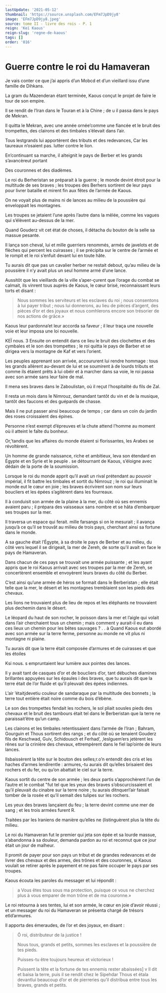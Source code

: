 ```yaml
---
lastUpdate: '2021-05-12'
thumbnail: 'https://source.unsplash.com/EFm7JpD9jy8'
image: 'EFm7JpD9jy8.jpeg'
source: tome II - livre des rois - P. 1
reign: 'Keï Kaous'
reign-slug: 'regne-de-kaous'
tags: []
order: '016'
---
```


# Guerre contre le roi du Hamaveran

Je vais conter ce que j’ai appris d’un Mobcd et d’un vieillard issu d’une famille de Dihkans.

La gram du Mazenderan étant terminée, Kaous conçut le projet de faire le tour de son empire.

Il se rendit de l’Iran dans le Touran et à la Chine ; de u il passa dans le pays de Mekran.

Il quitta le Mekran, avec une année ornée’comme une fiancée et le bruit des trompettes, des clairons et des timbales s’élevait dans l’air.

Tous lestgrands lui apportèrent des tributs et des redevances, Car les taureaux n’osaient pas. lutter contre le lion.

En’continuant sa marche, il alteignit le pays de Berber et les grands s’avancèreut portant

Des couronnes et des diadèmes.

Le roi du Berheristan se préparait à la guerre ; le monde devint étroit pour la multitude de ses braves ; les troupes des Berhers sortirent de leur pays pour livrer bataille et mirent fin aux fêtes de l’armée de Kaous.

On ne voyait plus de mains ni de lances au milieu de la poussière qui enveloppait les montagnes.

Les troupes se jetaient l’une après l’autre dans la mêlée, comme les vagues qui s’élèvent au-dessus de la mer.

Quand Gouderz vit cet état de choses, il détacha du bouton de la selle sa massue pesante.

Il lança son cheval, lui et mille guerriers renommés, armés de javelots et de flèches qui percent les cuirasses ; il se précipita sur le centre de l’armée et le rompit et le roi s’enfuit devant lui en toute hâte.

Tu aurais dit que pas un cavalier herber ne restait debout, qu’au milieu de la poussière il n’y avait plus un seul homme armé d’une lance.

Aussitôt que les vieillards de la ville s’aper-çurent que l’orage du combat se calmait, ils vinrent tous auprès de Kaous, le cœur brisé, reconnaissant leurs torts et disant :

> Nous sommes les serviteurs et les esclaves du roi ; nous consentons à lui payer tribut ; nous lui donnerons, au lieu de pièces d’argent, des pièces d’or et des joyaux et nous comhlerons encore son trésorier de nos actions de grâce.»

Kaous leur pardonna’et leur accorda sa faveur ; il leur traça une nouvelle voie et leur imposa une loi nouvelle.

KEÏ nous. 3 Ensuite on entendit dans ce lieu le bruit des clochettes et des cymbales et le son des trompettes ; le roi quitta le pays de Barber et se dirigea vers la montagne de Kaf et vers l’orient.

Les peuples apprenant son arrivée, accoururent lui rendre hommage : tous les grands allèrent au-devant de lui et se soumirent à de lourds tributs et comme ils étaient prêts à lui obéir et à marcher dans sa voie, le roi passa avec son armée sans leur faire de mal.

Il mena ses braves dans le Zaboulistan, où il reçut l’hospitalité du fils de Zal.

Il resta un mois dans le Nimrouz, demandant tantôt du vin et de la musique, tantôt des faucons et des guépards de chasse.

Mais il ne put passer ainsi beaucoup de temps ; car dans un coin du jardin des roses croissaient des épines.

Personne n’est exempt d’épreuves et la chute attend l’homme au moment où il atteint le faîte du bonheur.

Or,’tandis que les affaires du monde étaient si florissantes, les Arabes se révoltèrent.

Un homme de grande naissance, riche et ambitieux, leva son étendard en Égypte et en Syrie et le peuple .
se détournant de Kaous, s’éloigne avec dédain de la porte de la soumission.

Lorsque le roi du monde apprit qu’il avait un rival prétendant au pouvoir impérial, il fit battre les timbales et sortit du Nimrouz ; le roi qui illuminait le monde eut le cœur en joie ; les braves écrivirent son nom sur leurs boucliers et les épées s’agitèrent dans les fourreaux.

Il 
à
conduisit son armée de la plaine à la mer, du côté où ses ennemis avaient paru ; il prépara des vaisseaux sans nombre et se hâta d’embarquer ses troupes sur la mer.

Il traversa un espace qui ferait. mille farsangs si on le mesurait ; il avança jusqu’à ce qu’il se trouvât au milieu de trois pays, cherchant ainsi sa fortune dans le monde.

A sa gauche était l’Égypte, à sa droite le pays de Berber et au milieu, du côté vers lequel il se dirigeait, la mer de Zereh, de sorte qu’il avait en face le pays de Hamaveran.

Dans chacun de ces pays se trouvait une armée puissante ; et les ayant appris que le roi Kaous arrivait avec ses troupes par la mer de Zereh, se concertèrent ensemble et envoyèrent leurs braves du côté du Berber.

C’est ainsi qu’une armée de héros se formait dans le Berberistan ; elle était telle que la mer, le désert et les montagnes tremblaient son les pieds des chevaux.

Les lions ne trouvaient plus de lieu de repos et les éléphants ne trouvaient plus dechemin dans le désert.

Le léopard du haut de son rocher, le poisson dans la mer et l’aigle qui volait dans l’air cherchaient tous un chemin ; mais comment y aurait-il eu dans ces lieux un chemin pour les bêtes sauvages ? . . à Quand Kaous eut abordé avec son armée sur la terre ferme, personne au monde ne vit plus ni montagne ni plaine.

Tu aurais dit que la terre était composée d’armures et de cuirasses et que les étoiles

Ksi nous. s empruntaient leur lumière aux pointes des lances.

Il y avait tant de casques d’or et de boucliers d’or, tant débuches diamines brillantes appuyées sur les épaules i des braves, que tu aurais dit que la terre était de l’or fluide et qu’il pleuvait des épées indiennes.

L’air ’étaitjdevetiu couleur de sandaraque par la multitude des bonnets ; la terre tout entière était noire comme du bois d’ébène.

Le son des trompettes fendait les rochers, le sol pliait sousles pieds des chevaux et le bruit des tambours était tel dans le Berberistan que la terre ne paraissait’être qu’un camp.

Les clairons et les timbales retentissaient dans l’armée de l’Iran ; Bahram, Gourguin et Thous sortirent des rangs ; et du côté où se tenaient Gouderz fils de Keschwad, Guiv, Schidousch et Ferhad’, ,leslguem’ers jetèrent les rênes sur la crinière des chevaux, ettrempèrent dans le fiel lap’ointe de leurs lances.

Ilsbaissèrent la tête sur le bouton des selles;r.o’n entendit des cris et les haches d’armes lendirentle : armures,-tu aurais dit qu’elles brisaient des rochers et du fer, ou qu’on abattait le ciel sur la terre.

Kaous sortit du centre de son armée ; les deux partis s’approchèrent l’un de l’autre et le combat "fut tel que les yeux des braves s’obscurcissaient et qu’il pleuvait du cinabre sur la terre noire ; tu aurais ditnquerl’air faisait tomber de la rosée et qu’il semait des tulipes sur les rochers.

Les yeux des braves lançaient du feu ; la terre devint comme une mer de sang ; et les trois armées furent R.

Traitées par les Iraniens de manière qu’elles ne (listinguèrent plus la tête du milieu.

Le roi du Hamaveran fut le premier qui jeta son épée et sa lourde massue, s’abandonna à sa douleur, demanda pardon au roi et reconnut que ce jour était un jour de malheur.

Il promit de payer pour son pays un tribut et de grandes redevances et de livrer des chevaux et des armes, des trônes et des couronnes, si Kaous voulait se retirer après le payement et ne pas faire occuper le pays par ses troupes.

Kaous écouta les paroles du messager et lui répondit :

> a Vous êtes tous sous ma protection, puisque ce vous ne cherchez plus à vous emparer de mon trône et de ma couronne.»

Le roi retourna à ses tentes, lui et son armée, le cœur en joie d’avoir réussi ; et un messager du roi du Hamaveran se présenta chargé de trésors etld’armures.

Il apporta des émeraudes, de l’or et des joyaux, en disant :

> Ô roi, distributeur de la justice !
>
> Nous tous, grands et petits, sommes les esclaves et la poussière de tes pieds.
>
> Puisses-tu être toujours heureux et victorieux !
>
> Puissent la tête et la fortune de tes ennemis rester abaissées] v Il dit et baisa la terre, puis il se rendit chez le Sipehdar Thous et étala devantlui beaucoup d’or et de pierreries qu’il distribua entre tous les braves, grands et petits.
